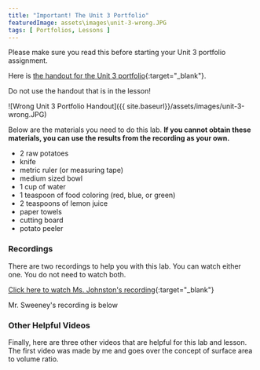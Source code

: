 ```yaml
---
title: "Important! The Unit 3 Portfolio"
featuredImage: assets\images\unit-3-wrong.JPG
tags: [ Portfolios, Lessons ]
---
```


Please make sure you read this before starting your Unit 3 portfolio assignment.

Here is [the handout for the Unit 3 portfolio](https://docs.google.com/document/d/1AAoY7iBGA2Cwb1KhkFX5upSSeWSTDIFb22MXZtrDKM8/edit?usp=sharing){:target="_blank"}.

Do not use the handout that is in the lesson!

![Wrong Unit 3 Portfolio Handout]({{ site.baseurl}}/assets/images/unit-3-wrong.JPG)

Below are the materials you need to do this lab. **If you cannot obtain these materials, you can use the results from the recording as your own.**

* 2 raw potatoes
* knife
* metric ruler (or measuring tape)
* medium sized bowl
* 1 cup of water
* 1 teaspoon of food coloring (red, blue, or green)
* 2 teaspoons of lemon juice
* paper towels
* cutting board
* potato peeler

### Recordings

There are two recordings to help you with this lab. You can watch either one. You do not need to watch both.

[Click here to watch Ms. Johnston's recording](http://www.connexus.com/external/livelesson/?url-path=p5inz1awteln&domain=ww3.livelesson.com){:target="_blank"}

Mr. Sweeney's recording is below


### Other Helpful Videos

Finally, here are three other videos that are helpful for this lab and lesson. The first video was made by me and goes over the concept of surface area to volume ratio.


